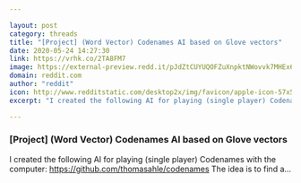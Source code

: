 ```yaml
---

layout: post
category: threads
title: "[Project] (Word Vector) Codenames AI based on Glove vectors"
date: 2020-05-24 14:27:30
link: https://vrhk.co/2TA8FM7
image: https://external-preview.redd.it/pJdZtCUYUQOFZuXnpktNWovvk7MHEx6iCosPpFMXfYk.jpg?width=389&height=203.664921466&auto=webp&crop=389:203.664921466,smart&s=bddcac17bbf928541bc6e79d589879f16fc5a64f
domain: reddit.com
author: "reddit"
icon: http://www.redditstatic.com/desktop2x/img/favicon/apple-icon-57x57.png
excerpt: "I created the following AI for playing (single player) Codenames with the computer: <https://github.com/thomasahle/codenames> The idea is to find a..."

---
```


### [Project] (Word Vector) Codenames AI based on Glove vectors

I created the following AI for playing (single player) Codenames with the computer: <https://github.com/thomasahle/codenames> The idea is to find a...